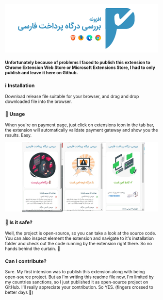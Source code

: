 ![](README\header.jpg)

#### Unfortunately because of problems I faced to publish this extension to Chrome Extension Web Store or Microsoft Extensions Store, I had to only publish and leave it here on Github.

##### 

### ℹ Installation

Download release file suitable for your browser, and drag and drop downloaded file into the browser.

### 🦺 Usage

When you're on payment page, just click on extensions icon in the tab bar, the extension will automatically validate payment gateway and show you the results. Easy.

![](README\validation_states.jpg)



### 🔐 Is it safe?

Well, the project is open-source, so you can take a look at the source code. You can also inspect element the extension and navigate to it's installation folder and check out the code running by the extension right there. So no hands behind the curtain. 🙌



### Can I contribute?

Sure. My first intension was to publish this extension along with being open-source project. But as I'm writing this readme file now, I'm limited by my countries sanctions, so I just published it as open-source project on GitHub. I'll really appreciate your contribution. So YES. (fingers crossed to better days 🤞)